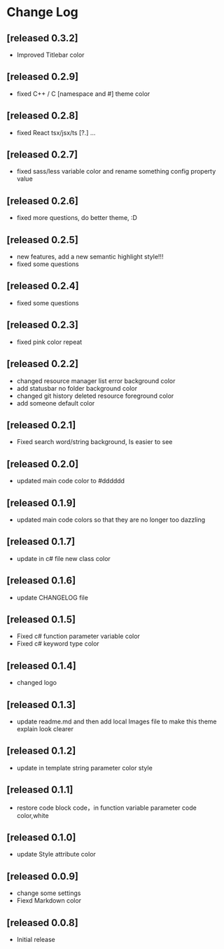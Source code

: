 # Change Log

## [released 0.3.2]

- Improved Titlebar color

## [released 0.2.9]

- fixed C++ / C [namespace and #] theme color

## [released 0.2.8]

- fixed React tsx/jsx/ts [?.] ...

## [released 0.2.7]

- fixed sass/less variable color and rename something config property value

## [released 0.2.6]

- fixed more questions, do better theme, :D

## [released 0.2.5]

- new features, add a new semantic highlight style!!!
- fixed some questions

## [released 0.2.4]

- fixed some questions

## [released 0.2.3]

- fixed pink color repeat

## [released 0.2.2]

- changed resource manager list error background color
- add statusbar no folder background color
- changed git history deleted resource foreground color
- add someone default color

## [released 0.2.1]

- Fixed search word/string background, Is easier to see

## [released 0.2.0]

- updated main code color to #dddddd

## [released 0.1.9]

- updated main code colors so that they are no longer too dazzling

## [released 0.1.7]

- update in c# file new class color

## [released 0.1.6]

- update CHANGELOG file

## [released 0.1.5]

- Fixed c# function parameter variable color
- Fixed c# keyword type color

## [released 0.1.4]

- changed logo

## [released 0.1.3]

- update readme.md and then add local Images file to make this theme explain look clearer

## [released 0.1.2]

- update in template string parameter color style

## [released 0.1.1]

- restore code block code，in function variable parameter code color,white

## [released 0.1.0]

- update Style attribute color

## [released 0.0.9]

- change some settings
- Fiexd Markdown color

## [released 0.0.8]

- Initial release
